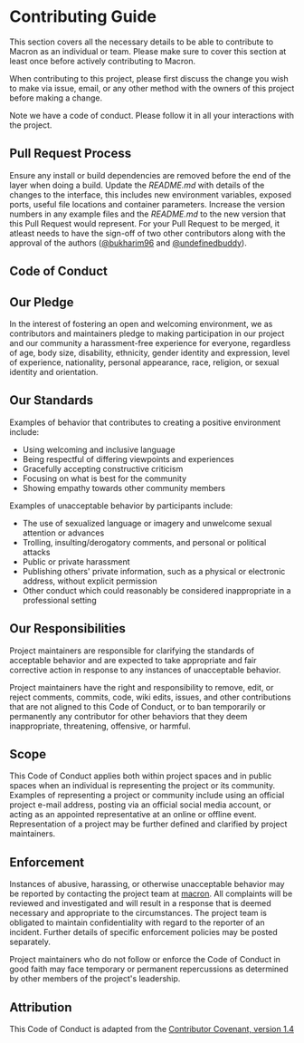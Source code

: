 # Contributing Guide

This section covers all the necessary details to be able to contribute to Macron as an individual or team. Please make sure to cover this section at least once before actively contributing to Macron.

When contributing to this project, please first discuss the change you wish to make via issue, email, or any other method with the owners of this project before making a change.

Note we have a code of conduct. Please follow it in all your interactions with the project.

## Pull Request Process

Ensure any install or build dependencies are removed before the end of the layer when doing a build.
Update the *README.md* with details of the changes to the interface, this includes new environment variables, exposed ports, useful file locations and container parameters.
Increase the version numbers in any example files and the *README.md* to the new version that this Pull Request would represent.
For your Pull Request to be merged, it atleast needs to have the sign-off of two other contributors along with the approval of the authors (<a href="https://github.com/bukharim96">@bukharim96</a> and <a href="https://github.com/undefinedbuddy">@undefinedbuddy</a>).

## Code of Conduct
## Our Pledge
In the interest of fostering an open and welcoming environment, we as contributors and maintainers pledge to making participation in our project and our community a harassment-free experience for everyone, regardless of age, body size, disability, ethnicity, gender identity and expression, level of experience, nationality, personal appearance, race, religion, or sexual identity and orientation.

## Our Standards

Examples of behavior that contributes to creating a positive environment include:

* Using welcoming and inclusive language
* Being respectful of differing viewpoints and experiences
* Gracefully accepting constructive criticism
* Focusing on what is best for the community
* Showing empathy towards other community members

Examples of unacceptable behavior by participants include:

* The use of sexualized language or imagery and unwelcome sexual attention or advances
* Trolling, insulting/derogatory comments, and personal or political attacks
* Public or private harassment
* Publishing others' private information, such as a physical or electronic address, without explicit permission
* Other conduct which could reasonably be considered inappropriate in a professional setting

## Our Responsibilities

Project maintainers are responsible for clarifying the standards of acceptable behavior and are expected to take appropriate and fair corrective action in response to any instances of unacceptable behavior.

Project maintainers have the right and responsibility to remove, edit, or reject comments, commits, code, wiki edits, issues, and other contributions that are not aligned to this Code of Conduct, or to ban temporarily or permanently any contributor for other behaviors that they deem inappropriate, threatening, offensive, or harmful.

## Scope

This Code of Conduct applies both within project spaces and in public spaces when an individual is representing the project or its community. Examples of representing a project or community include using an official project e-mail address, posting via an official social media account, or acting as an appointed representative at an online or offline event. Representation of a project may be further defined and clarified by project maintainers.

## Enforcement

Instances of abusive, harassing, or otherwise unacceptable behavior may be reported by contacting the project team at <a href="mailto:bukharim96@gmail.com">macron</a>. All complaints will be reviewed and investigated and will result in a response that is deemed necessary and appropriate to the circumstances. The project team is obligated to maintain confidentiality with regard to the reporter of an incident. Further details of specific enforcement policies may be posted separately.

Project maintainers who do not follow or enforce the Code of Conduct in good faith may face temporary or permanent repercussions as determined by other members of the project's leadership.

## Attribution

This Code of Conduct is adapted from the <a href="http://contributor-covenant.org/version/1/4">Contributor Covenant, version 1.4</a>
